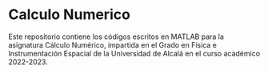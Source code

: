 # Calculo Numerico

Este repositorio contiene los códigos escritos en MATLAB para la asignatura Cálculo Numérico, impartida en el Grado en Física e Instrumentación Espacial de la Universidad de Alcalá en el curso académico 2022-2023.
